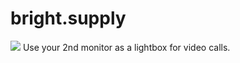 # bright.supply
<img src="https://bright.supply/bright.supply.png">
Use your 2nd monitor as a lightbox for video calls.
